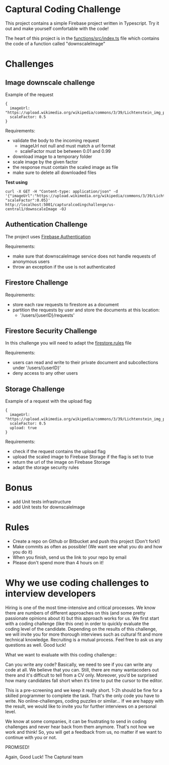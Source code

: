 # Captural Coding Challenge

This project contains a simple Firebase project written in Typescript. Try it out and make yourself comfortable with the code!

The heart of this project is in the [functions/src/index.ts](./functions/src/index.ts) file which contains the code of a function called "downscaleImage"

# Challenges

## Image downscale challenge

Example of the request
```
{
  imageUrl: "https://upload.wikimedia.org/wikipedia/commons/3/39/Lichtenstein_img_processing_test.png",
  scaleFactor: 0.5
}
```

Requirements:

- validate the body to the incoming request
  - imageUrl not null and must match a url format
  - scaleFactor must be between 0.01 and 0.99
- download image to a temporary folder
- scale image by the given factor
- the response must contain the scaled image as file
- make sure to delete all downloaded files

**Test using**
```
curl -X GET -H "Content-type: application/json" -d '{"imageUrl":"https://upload.wikimedia.org/wikipedia/commons/3/39/Lichtenstein_img_processing_test.png", "scaleFactor":0.05}'  http://localhost:5001/capturalcodingchallenge/us-central1/downscaleImage -OJ
```
## Authentication Challenge
The project uses [Firebase Authentication](https://firebase.google.com/docs/auth)

Requirements:

* make sure that downscaleImage service does not handle requests of anonymous users
* throw an exception if the use is not authenticated

## Firestore Challenge

Requirements:

* store each raw requests to firestore as a document
* partition the requests by user and store the documents at this location:
  * '/users/{userID}/requests'


## Firestore Security Challenge
In this challenge you will need to adapt the [firestore.rules](./firestore.rules) file

Requirements:

* users can read and write to their private document and subcollections under '/users/{userID}'
* deny access to any other users


## Storage Challenge

Example of a request with the upload flag
```
{
  imageUrl: "https://upload.wikimedia.org/wikipedia/commons/3/39/Lichtenstein_img_processing_test.png",
  scaleFactor: 0.5
  upload: true
}
```

Requirements:

* check if the request contains the upload flag
* upload the scaled image to Firebase Storage if the flag is set to true
* return the url of the image on Firebase Storage
* adapt the storage security rules

# Bonus
* add Unit tests infrastructure
* add Unit tests for downscaleImage

# Rules
* Create a repo on Github or Bitbucket and push this project (Don't fork!)
* Make commits as often as possible! (We want see what you do and how you do it)
* When you finish, send us the link to your repo by email
* Please don't spend more than 4 hours on it!


# Why we use coding challenges to interview developers
Hiring is one of the most time-intensive and critical processes. We know there are numbers of different approaches on this (and some pretty passionate opinions about it) but this approach works for us. We first start with a coding challenge (like this one) in order to quickly evaluate the coding level of the candidate. Depending on the results of this challenge, we will invite you for more thorough interviews such as cultural fit and more technical knowledge. Recruiting is a mutual process. Feel free to ask us any questions as well. Good luck!

What we want to evaluate with this coding challenge::

Can you write any code? Basically, we need to see if you can write any code at all. We believe that you can. Still, there are many wantacoders out there and it's difficult to tell from a CV only. Moreover, you’d be surprised how many candidates fall short when it’s time to put the cursor to the editor.

This is a pre-screening and we keep it really short. 1-2h should be fine for a skilled programmer to complete the task. That's the only code you have to write. No online-challenges, coding puzzles or similar... If we are happy with the result, we would like to invite you for further interviews on a personal level.

We know at some companies, it can be frustrating to send in coding challenges and never hear back from them anymore. That's not how we work and think! So, you will get a feedback from us, no matter if we want to continue with you or not.

PROMISED!

Again, Good Luck! The Captural team